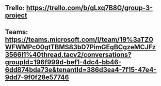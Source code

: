 ## Trello: https://trello.com/b/gLxq7B8G/group-3-project

## Teams: https://teams.microsoft.com/l/team/19%3aTZ0WFWMPc00gtTBMS83bD7PimGEgBCgzeMCJFz3566I1%40thread.tacv2/conversations?groupId=196f999d-bef1-4dc4-bb46-6dd874bda73e&tenantId=386d3ea4-7f15-47e4-9dd7-9f0f28e57746

